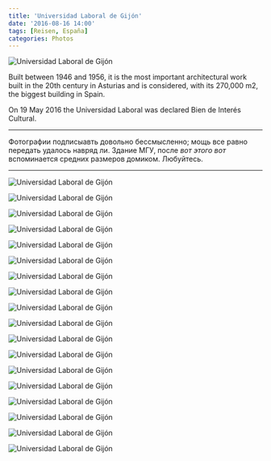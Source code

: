 ```yaml
---
title: 'Universidad Laboral de Gijón'
date: '2016-08-16 14:00'
tags: [Reisen, España]
categories: Photos
---
```


<div class='preview'><img src='{{urls.media}}/UniversidadLaboralOK.jpg' alt='Universidad Laboral de Gijón'></div>

Built between 1946 and 1956, it is the most important architectural work built in the 20th century in Asturias and is considered, with its 270,000 m2, the biggest building in Spain.

On 19 May 2016 the Universidad Laboral was declared Bien de Interés Cultural.

---

Фотографии подписыавть довольно бессмысленно; мощь все равно передать удалось навряд ли. Здание МГУ, после _вот этого вот_ вспоминается средних размеров домиком. Любуйтесь.

---

<a id='08e98b80ada08e54fb22755379e4c50d-800'></a>![Universidad Laboral de Gijón]({{urls.media}}/08e98b80ada08e54fb22755379e4c50d-800.jpg '')

<a id='bd01b6ca6c7fe60525fe40103ac574b0-800'></a>![Universidad Laboral de Gijón]({{urls.media}}/bd01b6ca6c7fe60525fe40103ac574b0-800.jpg '')

<a id='a2a655f8e6babbbe904f9b0f9c378fa2-800'></a>![Universidad Laboral de Gijón]({{urls.media}}/a2a655f8e6babbbe904f9b0f9c378fa2-800.jpg '')

<a id='b3684fe0855dff1376c75efca1efcedd-800'></a>![Universidad Laboral de Gijón]({{urls.media}}/b3684fe0855dff1376c75efca1efcedd-800.jpg '')

<a id='84df2a1baf9b7df410df0aa1fdb45487-800'></a>![Universidad Laboral de Gijón]({{urls.media}}/84df2a1baf9b7df410df0aa1fdb45487-800.jpg '')

<a id='baa777c3639f3088392033a450d15bc5-800'></a>![Universidad Laboral de Gijón]({{urls.media}}/baa777c3639f3088392033a450d15bc5-800.jpg '')

<a id='397f73a31e889b8dd8296d60518eb3bc-800'></a>![Universidad Laboral de Gijón]({{urls.media}}/397f73a31e889b8dd8296d60518eb3bc-800.jpg '')

<a id='0ab71bcbd65e5446ebb7b6120270a6d9-800'></a>![Universidad Laboral de Gijón]({{urls.media}}/0ab71bcbd65e5446ebb7b6120270a6d9-800.jpg '')

<a id='0f8622421b78c4d14d83a03dbca98332-800'></a>![Universidad Laboral de Gijón]({{urls.media}}/0f8622421b78c4d14d83a03dbca98332-800.jpg '')

<a id='a7db3c78aa63291d1c3fdd0f6e09e157-800'></a>![Universidad Laboral de Gijón]({{urls.media}}/a7db3c78aa63291d1c3fdd0f6e09e157-800.jpg '')

<a id='e20329023cc2f6eae6c203ac90cc0e6b-800'></a>![Universidad Laboral de Gijón]({{urls.media}}/e20329023cc2f6eae6c203ac90cc0e6b-800.jpg '')

<a id='a25eb977491c2d20db64ffb9907ff74a-800'></a>![Universidad Laboral de Gijón]({{urls.media}}/a25eb977491c2d20db64ffb9907ff74a-800.jpg '')

<a id='60d3a885f881483752f3454471c1d699-800'></a>![Universidad Laboral de Gijón]({{urls.media}}/60d3a885f881483752f3454471c1d699-800.jpg '')

<a id='d0f3d40ba63a4f0209c705eb055ccb68-800'></a>![Universidad Laboral de Gijón]({{urls.media}}/d0f3d40ba63a4f0209c705eb055ccb68-800.jpg '')

<a id='27075ad41ab54113a3eb4202434d2e53-800'></a>![Universidad Laboral de Gijón]({{urls.media}}/27075ad41ab54113a3eb4202434d2e53-800.jpg '')

<a id='ba61998417714d3ae303000478c47f2f-800'></a>![Universidad Laboral de Gijón]({{urls.media}}/ba61998417714d3ae303000478c47f2f-800.jpg '')

<a id='fc6d34b68e235f2a5dc9b624757b6df9-800'></a>![Universidad Laboral de Gijón]({{urls.media}}/fc6d34b68e235f2a5dc9b624757b6df9-800.jpg '')

<a id='4a68bc4b113e4b32cc5b1899d825094e-800'></a>![Universidad Laboral de Gijón]({{urls.media}}/4a68bc4b113e4b32cc5b1899d825094e-800.jpg '')
